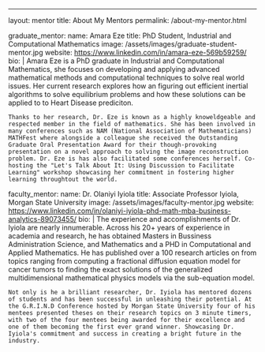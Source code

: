 ---
layout: mentor
title: About My Mentors
permalink: /about-my-mentor.html

graduate_mentor:
  name: Amara Eze
  title: PhD Student, Industrial and Computational Mathematics
  image: /assets/images/graduate-student-mentor.jpg
  website: https://www.linkedin.com/in/amara-eze-569b59259/
  bio: |
    Amara Eze is a PhD graduate in Industrial and Computational Mathematics, she focuses on developing and applying advanced mathematical methods and computational techniques to solve real world issues. Her current research explores how an figuring out efficient inertial algorithms to solve equilibrium problems and how these solutions can be applied to to Heart Disease prediciton.
    
    Thanks to her research, Dr. Eze is known as a highly knoweldgeable and respected member in the field of mathematics. She has been involved in many conferences such as NAM (National Association of Mathematicians) MATHFest where alongside a colleague she received the Outstanding Graduate Oral Presentation Award for their though-provoking presentation on a novel approach to solving the image reconstruction problem. Dr. Eze is has also facilitated some conferences herself. Co-hosting the "Let's Talk About It: Using Discussion to Facilitate Learning" workshop showcasing her commitment in fostering higher learning throughtout the world.

faculty_mentor:
  name: Dr. Olaniyi Iyiola
  title: Associate Professor Iyiola, Morgan State University
  image: /assets/images/faculty-mentor.jpg
  website: https://www.linkedin.com/in/olaniyi-iyiola-phd-math-mba-business-analytics-89073455/
  bio: |
    The experience and accomplishments of Dr. Iyiola are nearly innumerable. Across his 20+ years of experience in academia and research, he has obtained Masters in Bussiness Administration Science, and Mathematics and a PHD in Computational and Applied Mathematics. He has published over a 100 research articles on from topics ranging from computing a fractional diffusion equation model for cancer tumors to finding the exact solutions of the generalized multidimensional mathematical physics models via the sub-equation model.
    
    Not only is he a brilliant researcher, Dr. Iyiola has mentored dozens of students and has been successful in unleashing their potential. At the G.R.I.N.D Conference hosted by Morgan State University four of his mentees presented theses on their research topics on 3 minute timers, with two of the four mentees being awarded for their excellence and one of them becoming the first ever grand winner. Showcasing Dr. Iyiola's commitment and success in creating a bright future in the industry.

